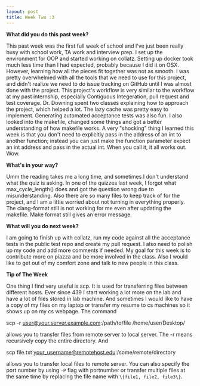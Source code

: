 ```yaml
---
layout: post
title: Week Two :3
---
```


**What did you do this past week?** 

This past week was the first full week of school and I've just been really busy with school work, TA work and interview prep. I set up the environment for OOP and started working on collatz. Setting up docker took much less time than I had expected, probably because I did it on OSX. However, learning how all the pieces fit together was not as smooth. I was pretty overwhelmed with all the tools that we need to use for this project, and didn't realize we need to do issue tracking on GitHub until I was almost done with the project. This project's workflow is very similar to the workflow at my past internship, especially Contiguous Integeration, pull request and test coverage. Dr. Downing spent two classes explaining how to approach the project, which helped a lot. The lazy cache was pretty easy to implement. Generating automated acceptance tests was also fun. I also looked into the makefile, changed some things and got a better understanding of how makefile works. A very "shocking" thing I learned this week is that you don't need to explicitly pass in the address of an int to another function; instead you can just make the function parameter expect an int address and pass in the actual int. When you call it, it all works out. Wow.

**What's in your way?**

Umm the reading takes me a long time, and sometimes I don't understand what the quiz is asking. In one of the quizzes last week, I forgot what max_cycle_length() does and got the question wrong due to misunderstanding. Also there are so many files to keep track of for the project, and I am a little worried about not turning in everything properly. The clang-format still is not working for me even after updating the makefile. Make format still gives an error message.

**What will you do next week?**

I am going to finish up with collatz, run my code against all the acceptance tests in the public test repo and create my pull request. I also need to polish up my code and add more comments if needed. My goal for this week is to contribute more on piazza and be more involved in the class. Also I would like to get out of my comfort zone and talk to new people in this class.

**Tip of The Week**

One thing I find very useful is scp. It is used for transferring files between different hosts. Ever since 439 I start working a lot more on the lab and have a lot of files stored in lab machine. And sometimes I would like to have a copy of my files on my laptop or transfer my resume to cs machines so it shows up on my cs webpage. The command 

scp -r user@your.server.example.com:/path/to/file /home/user/Desktop/

allows you to transfer files from remote server to local server. The -r means recursively copy the entire directory. And 

scp file.txt your_username@remotehost.edu:/some/remote/directory

allows you to transfer local files to remote server. You can also specify the port number by using `-P` flag with portnumber or transfer multiple files at the same time by replacing the file name with `\{file1, file2, file3\}`.
